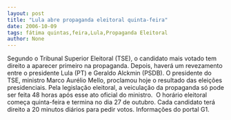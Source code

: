 ```yaml
---
layout: post
title: "Lula abre propaganda eleitoral quinta-feira"
date: 2006-10-09
tags: fátima quintas,feira,Lula,Propaganda Eleitoral
author: None
---
```


Segundo o Tribunal Superior Eleitoral (TSE), o candidato mais votado tem direito a aparecer primeiro na propaganda. 
Depois, haverá um revezamento entre o presidente Lula (PT) e Geraldo Alckmin (PSDB). 
O presidente do TSE, ministro Marco Aurélio Mello,&nbsp;proclamou hoje o resultado das eleições presidenciais. 
Pela legislação eleitoral, a veiculação da propaganda só pode ser feita 48 horas após&nbsp;esse ato&nbsp;oficial do ministro.&nbsp;
O&nbsp;horário eleitoral começa&nbsp;quinta-feira e&nbsp;termina no dia 27 de outubro. Cada candidato terá direito a 20 minutos diários para pedir votos. Informações do portal G1. 
